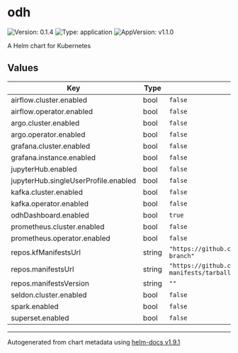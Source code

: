 # odh

![Version: 0.1.4](https://img.shields.io/badge/Version-0.1.4-informational?style=flat-square) ![Type: application](https://img.shields.io/badge/Type-application-informational?style=flat-square) ![AppVersion: v1.1.0](https://img.shields.io/badge/AppVersion-v1.1.0-informational?style=flat-square)

A Helm chart for Kubernetes

## Values

| Key | Type | Default | Description |
|-----|------|---------|-------------|
| airflow.cluster.enabled | bool | `false` |  |
| airflow.operator.enabled | bool | `false` |  |
| argo.cluster.enabled | bool | `false` |  |
| argo.operator.enabled | bool | `false` |  |
| grafana.cluster.enabled | bool | `false` |  |
| grafana.instance.enabled | bool | `false` |  |
| jupyterHub.enabled | bool | `false` |  |
| jupyterHub.singleUserProfile.enabled | bool | `false` |  |
| kafka.cluster.enabled | bool | `false` |  |
| kafka.operator.enabled | bool | `false` |  |
| odhDashboard.enabled | bool | `true` |  |
| prometheus.cluster.enabled | bool | `false` |  |
| prometheus.operator.enabled | bool | `false` |  |
| repos.kfManifestsUrl | string | `"https://github.com/kubeflow/manifests/tarball/v1.3-branch"` |  |
| repos.manifestsUrl | string | `"https://github.com/opendatahub-io/odh-manifests/tarball/"` |  |
| repos.manifestsVersion | string | `""` |  |
| seldon.cluster.enabled | bool | `false` |  |
| spark.enabled | bool | `false` |  |
| superset.enabled | bool | `false` |  |

----------------------------------------------
Autogenerated from chart metadata using [helm-docs v1.9.1](https://github.com/norwoodj/helm-docs/releases/v1.9.1)
